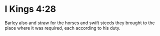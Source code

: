 # I Kings 4:28

Barley also and straw for the horses and swift steeds they brought to the place where it was required, each according to his duty.
